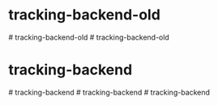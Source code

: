 # tracking-backend-old
#   t r a c k i n g - b a c k e n d - o l d  
 # tracking-backend-old
# tracking-backend
#   t r a c k i n g - b a c k e n d  
 #   t r a c k i n g - b a c k e n d  
 #   t r a c k i n g - b a c k e n d  
 